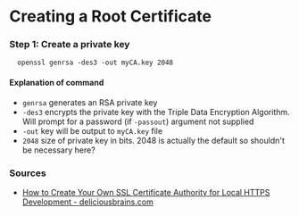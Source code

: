 # Creating a Root Certificate


###  Step 1: Create a private key
```
  openssl genrsa -des3 -out myCA.key 2048
```

#### Explanation of command

* `genrsa`  generates an RSA private key
* `-des3` encrypts the private key with the Triple Data Encryption Algorithm. Will prompt for a password (if `-passout`) argument not supplied  
* `-out` key will be output to `myCA.key` file 
* `2048`  size of private key in bits. 2048 is actually the default so shouldn't be necessary here?

### Sources
* [How to Create Your Own SSL Certificate Authority for Local HTTPS Development - deliciousbrains.com](https://deliciousbrains.com/ssl-certificate-authority-for-local-https-development/)
